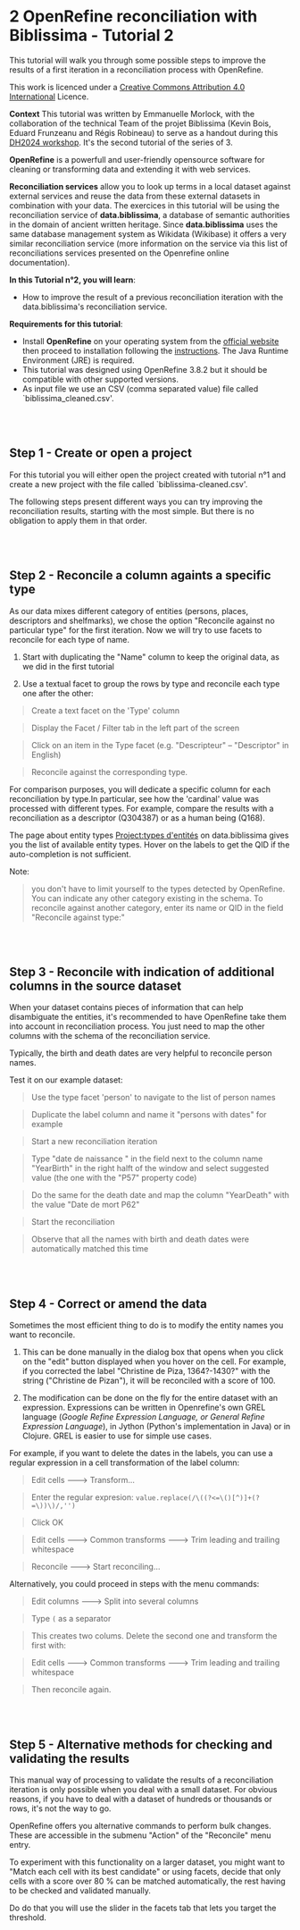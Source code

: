 # 2 OpenRefine reconciliation with Biblissima - Tutorial 2 

This tutorial will walk you through some possible steps to improve the results of a first iteration in a reconciliation process with OpenRefine. 

This  work is licenced under a [Creative Commons Attribution 4.0 International](http://creativecommons.org/licenses/by/4.0) Licence.

**Context**
This tutorial was written by Emmanuelle Morlock, with the collaboration of the technical Team of the projet Biblissima (Kevin Bois, Eduard Frunzeanu and Régis Robineau) to serve as a handout during this [DH2024 workshop](https://dh2024.adho.org/program/workshops/). 
It's the second tutorial of the series of 3.

**OpenRefine** is a powerfull and user-friendly opensource software for cleaning or transforming data and extending it with web services. 

**Reconciliation services** allow you to look up terms in a local dataset against external services and reuse the data from these external datasets in combination with your data. The exercices in this tutorial will be using the reconciliation service of **data.biblissima**, a database of  semantic authorities in the domain of ancient written heritage. Since **data.biblissima** uses the same database management system as Wikidata (Wikibase) it offers a very similar reconciliation service (more information on the service via this list of reconciliations services presented on the Openrefine online documentation).

**In this Tutorial n°2, you will learn**:
- How to improve the result of a previous reconciliation iteration with the data.biblissima's reconciliation service.

**Requirements for this tutorial**:
- Install **OpenRefine** on your operating system from the [official website](https://openrefine.org/download.html) then proceed to installation following the []()[]()[instructions](https://openrefine.org/docs/manual/installing). The Java Runtime Environment (JRE) is required.
- This tutorial was designed using OpenRefine 3.8.2 but it should be compatible with other supported versions.
- As input file we use an CSV (comma separated value) file called `biblissima_cleaned.csv'.

<br />
<br />

## Step 1 - Create or open a project

For this tutorial you will either open the project created with tutorial n°1 and create a new project with the file called `biblissima-cleaned.csv'.

The following steps present different ways you can try improving the reconciliation results, starting with the most simple. But there is no obligation to apply them in that order. 

<br />
<br />

## Step 2 - Reconcile a column againts a specific type 

As our data mixes different category of entities (persons, places, descriptors and shelfmarks), we chose the option "Reconcile against no particular type" for the first iteration. Now we will try to use facets to reconcile for each type of name.

1. Start with duplicating the "Name" column to keep the original data, as we did in the first tutorial

2. Use a textual facet to group the rows by type and reconcile each type one after the other:
   
> Create a text facet on the 'Type' column

> Display the Facet / Filter tab in the left part of the screen

> Click on an item in the Type facet (e.g. "Descripteur" – "Descriptor" in English)

> Reconcile against the corresponding type.

For comparison purposes, you will dedicate a specific column for each reconciliation by type.In particular, see how the 'cardinal' value was processed with different types. For example, compare the results with a reconciliation as a descriptor (Q304387) or as a human being (Q168).

The page about entity types [Project:types d'entités](https://data.biblissima.fr/w/Project:Types_d%27entités) on data.biblissima gives you the list of available entity types. Hover on the labels to get the QID if the auto-completion is not sufficient.

Note: 

> you don't have to limit yourself to the types detected by OpenRefine. You can indicate any other category existing in the schema. To reconcile against another category, enter its name or QID in the field "Reconcile against type:"

<br />
<br />

## Step 3 - Reconcile with indication of additional columns in the source dataset

When your dataset contains pieces of information that can help disambiguate the entities, it's recommended to have OpenRefine take them into account in reconciliation process. You just need to map the other columns with the schema of the reconciliation service. 

Typically, the birth and death dates are very helpful to reconcile person names. 

Test it on our example dataset:

> Use the type facet 'person' to navigate to the list of person names

> Duplicate the label column and name it "persons with dates" for example

> Start a new reconciliation iteration

> Type "date de naissance " in the field next to the column name "YearBirth" in the right halft of the window and select suggested value (the one with the "P57" property code)

> Do the same for the death date and map the column "YearDeath" with the value "Date de mort P62"

> Start the reconciliation

> Observe that all the names with birth and death dates were automatically matched this time

<br />
<br />

## Step 4 - Correct or amend the data

Sometimes the most efficient thing to do is to modify the entity names you want to reconcile. 

1. This can be done manually in the dialog box that opens when you click on the "edit" button displayed when you hover on the cell. For example, if you corrected the label "Christine de Piza, 1364?-1430?" with the string ("Christine de Pizan"), it will be reconciled with a score of 100.
   
2. The modification can be done on the fly for the entire dataset with an expression. Expressions can be written in Openrefine's own GREL language (_Google Refine Expression Language, or General Refine Expression Language_), in Jython (Python's implementation in Java) or in Clojure. GREL is easier to use for simple use cases. 

For example, if you want to delete the dates in the labels, you can use a regular expression in a cell transformation of the label column:

> Edit cells ---> Transform...

> Enter the regular expresion: `value.replace(/\((?<=\()[^)]+(?=\))\)/,'')`

> Click OK

> Edit cells ---> Common transforms ---> Trim leading and trailing whitespace

> Reconcile ---> Start reconciling…
   
Alternatively, you could proceed in steps with the menu commands:

> Edit columns ---> Split into several columns

> Type `(` as a separator

> This creates two colums. Delete the second one and transform the first with:

>  Edit cells ---> Common transforms ---> Trim leading and trailing whitespace

> Then reconcile again.

<br />
<br />

## Step 5 - Alternative methods for checking and validating the results

This manual way of processing to validate the results of a reconciliation iteration is only possible when you deal with a small dataset. For obvious reasons, if you have to deal with a dataset of hundreds or thousands or rows, it's not the way to go. 

OpenRefine offers you alternative commands to perform bulk changes. These are accessible in the submenu "Action" of the "Reconcile" menu entry. 

To experiment with this functionality on a larger dataset, you might want to "Match each cell with its best candidate" or using facets, decide that only cells with a score over 80 % can be matched automatically, the rest having to be checked and validated manually. 

Do do that you will use the slider in the facets tab that lets you target the threshold.

